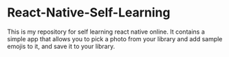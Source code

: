 # React-Native-Self-Learning
This is my repository for self learning react native online. It contains a simple app that allows you to pick a photo from your library and add sample emojis to it, and save it to your library. 
